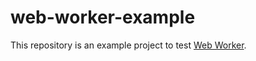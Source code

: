 # web-worker-example
This repository is an example project to test
[Web Worker](https://developer.mozilla.org/en-US/docs/Web/API/Web_Workers_API/Using_web_workers).